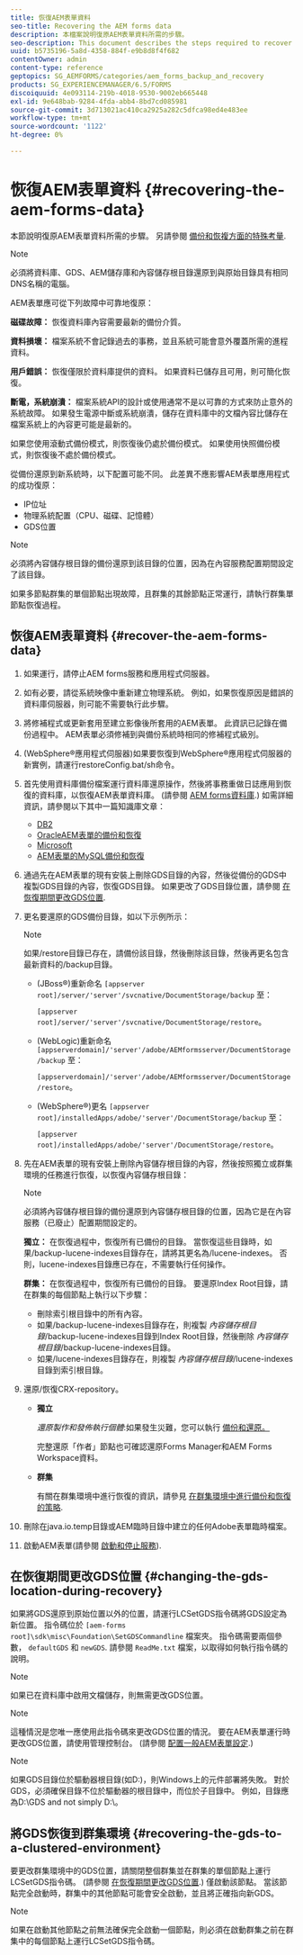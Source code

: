```yaml
---
title: 恢復AEM表單資料
seo-title: Recovering the AEM forms data
description: 本檔案說明復原AEM表單資料所需的步驟。
seo-description: This document describes the steps required to recover the AEM forms data.
uuid: b5735196-5a8d-4358-884f-e9b8d8f4f682
contentOwner: admin
content-type: reference
geptopics: SG_AEMFORMS/categories/aem_forms_backup_and_recovery
products: SG_EXPERIENCEMANAGER/6.5/FORMS
discoiquuid: 4e093114-219b-4018-9530-9002eb665448
exl-id: 9e648bab-9284-4fda-abb4-8bd7cd085981
source-git-commit: 3d713021ac410ca2925a282c5dfca98ed4e483ee
workflow-type: tm+mt
source-wordcount: '1122'
ht-degree: 0%

---
```


# 恢復AEM表單資料 {#recovering-the-aem-forms-data}

本節說明復原AEM表單資料所需的步驟。 另請參閱 [備份和恢複方面的特殊考量](/help/forms/using/admin-help/backup-recovery-strategy-aem-forms.md#special-considerations-for-backup-and-recovery).

>[!NOTE]
>
>必須將資料庫、GDS、AEM儲存庫和內容儲存根目錄還原到與原始目錄具有相同DNS名稱的電腦。

AEM表單應可從下列故障中可靠地復原：

**磁碟故障：** 恢復資料庫內容需要最新的備份介質。

**資料損壞：** 檔案系統不會記錄過去的事務，並且系統可能會意外覆蓋所需的進程資料。

**用戶錯誤：** 恢復僅限於資料庫提供的資料。 如果資料已儲存且可用，則可簡化恢復。

**斷電，系統崩潰：** 檔案系統API的設計或使用通常不是以可靠的方式來防止意外的系統故障。 如果發生電源中斷或系統崩潰，儲存在資料庫中的文檔內容比儲存在檔案系統上的內容更可能是最新的。

如果您使用滾動式備份模式，則恢復後仍處於備份模式。 如果使用快照備份模式，則恢復後不處於備份模式。

從備份還原到新系統時，以下配置可能不同。 此差異不應影響AEM表單應用程式的成功復原：

* IP位址
* 物理系統配置（CPU、磁碟、記憶體）
* GDS位置

>[!NOTE]
>
>必須將內容儲存根目錄的備份還原到該目錄的位置，因為在內容服務配置期間設定了該目錄。

如果多節點群集的單個節點出現故障，且群集的其餘節點正常運行，請執行群集單節點恢復過程。

## 恢復AEM表單資料 {#recover-the-aem-forms-data}

1. 如果運行，請停止AEM forms服務和應用程式伺服器。
1. 如有必要，請從系統映像中重新建立物理系統。 例如，如果恢復原因是錯誤的資料庫伺服器，則可能不需要執行此步驟。
1. 將修補程式或更新套用至建立影像後所套用的AEM表單。 此資訊已記錄在備份過程中。 AEM表單必須修補到與備份系統時相同的修補程式級別。
1. (WebSphere®應用程式伺服器)如果要恢復到WebSphere®應用程式伺服器的新實例，請運行restoreConfig.bat/sh命令。
1. 首先使用資料庫備份檔案運行資料庫還原操作，然後將事務重做日誌應用到恢復的資料庫，以恢復AEM表單資料庫。 (請參閱 [AEM forms資料庫](/help/forms/using/admin-help/files-back-recover.md#aem-forms-database).) 如需詳細資訊，請參閱以下其中一篇知識庫文章：

   * [DB2](/help/forms/using/admin-help/files-back-recover.md#db2)
   * [OracleAEM表單的備份和恢復](/help/forms/using/admin-help/files-back-recover.md#oracle)
   * [Microsoft](/help/forms/using/admin-help/files-back-recover.md#sql-server)
   * [AEM表單的MySQL備份和恢復](/help/forms/using/admin-help/files-back-recover.md#mysql)

1. 通過先在AEM表單的現有安裝上刪除GDS目錄的內容，然後從備份的GDS中複製GDS目錄的內容，恢復GDS目錄。 如果更改了GDS目錄位置，請參閱 [在恢復期間更改GDS位置](recovering-aem-forms-data.md#changing-the-gds-location-during-recovery).
1. 更名要還原的GDS備份目錄，如以下示例所示：

   >[!NOTE]
   >
   >如果/restore目錄已存在，請備份該目錄，然後刪除該目錄，然後再更名包含最新資料的/backup目錄。

   * (JBoss®)重新命名 `[appserver root]/server/'server'/svcnative/DocumentStorage/backup` 至：

      `[appserver root]/server/'server'/svcnative/DocumentStorage/restore`。

   * (WebLogic)重新命名 `[appserverdomain]/'server'/adobe/AEMformsserver/DocumentStorage/backup` 至：

      `[appserverdomain]/'server'/adobe/AEMformsserver/DocumentStorage/restore`。

   * (WebSphere®)更名 `[appserver root]/installedApps/adobe/'server'/DocumentStorage/backup` 至：

      `[appserver root]/installedApps/adobe/'server'/DocumentStorage/restore`。

1. 先在AEM表單的現有安裝上刪除內容儲存根目錄的內容，然後按照獨立或群集環境的任務進行恢復，以恢復內容儲存根目錄：

   >[!NOTE]
   >
   >必須將內容儲存根目錄的備份還原到內容儲存根目錄的位置，因為它是在內容服務（已廢止）配置期間設定的。

   **獨立：** 在恢復過程中，恢復所有已備份的目錄。 當恢復這些目錄時，如果/backup-lucene-indexes目錄存在，請將其更名為/lucene-indexes。 否則，lucene-indexes目錄應已存在，不需要執行任何操作。

   **群集：** 在恢復過程中，恢復所有已備份的目錄。 要還原Index Root目錄，請在群集的每個節點上執行以下步驟：

   * 刪除索引根目錄中的所有內容。
   * 如果/backup-lucene-indexes目錄存在，則複製 *內容儲存根目錄*/backup-lucene-indexes目錄到Index Root目錄，然後刪除 *內容儲存根目錄*/backup-lucene-indexes目錄。
   * 如果/lucene-indexes目錄存在，則複製 *內容儲存根目錄*/lucene-indexes目錄到索引根目錄。

1. 還原/恢復CRX-repository。

   * **獨立**

      *還原製作和發佈執行個體*:如果發生災難，您可以執行 [備份和還原。](https://helpx.adobe.com/experience-manager/kb/CRXBackupAndRestoreProcedure.html)

      完整還原「作者」節點也可確認還原Forms Manager和AEM Forms Workspace資料。

   * **群集**

      有關在群集環境中進行恢復的資訊，請參見 [在群集環境中進行備份和恢復的策略](/help/forms/using/admin-help/strategy-backup-restore-clustered-environment.md#strategy-for-backup-and-restore-in-a-clustered-environment).

1. 刪除在java.io.temp目錄或AEM臨時目錄中建立的任何Adobe表單臨時檔案。
1. 啟動AEM表單(請參閱 [啟動和停止服務](/help/forms/using/admin-help/starting-stopping-services.md#starting-and-stopping-services))<!-- BROKEN LINK and the application server(s) (see [Maintaining the Application Server](/help/forms/using/admin-help/topics/maintaining-the-application-server.md))-->.

## 在恢復期間更改GDS位置 {#changing-the-gds-location-during-recovery}

如果將GDS還原到原始位置以外的位置，請運行LCSetGDS指令碼將GDS設定為新位置。 指令碼位於 `[aem-forms root]\sdk\misc\Foundation\SetGDSCommandline` 檔案夾。 指令碼需要兩個參數， `defaultGDS` 和 `newGDS`. 請參閱 `ReadMe.txt` 檔案，以取得如何執行指令碼的說明。

>[!NOTE]
>
>如果已在資料庫中啟用文檔儲存，則無需更改GDS位置。

>[!NOTE]
>
>這種情況是您唯一應使用此指令碼來更改GDS位置的情況。 要在AEM表單運行時更改GDS位置，請使用管理控制台。 (請參閱 [配置一般AEM表單設定](/help/forms/using/admin-help/configure-general-aem-forms-settings.md#configure-general-aem-forms-settings).)

>[!NOTE]
>
>如果GDS目錄位於驅動器根目錄(如D:\)，則Windows上的元件部署將失敗。 對於GDS，必須確保目錄不位於驅動器的根目錄中，而位於子目錄中。 例如，目錄應為D:\GDS and not simply D:\。

## 將GDS恢復到群集環境 {#recovering-the-gds-to-a-clustered-environment}

要更改群集環境中的GDS位置，請關閉整個群集並在群集的單個節點上運行LCSetGDS指令碼。 (請參閱 [在恢復期間更改GDS位置](recovering-aem-forms-data.md#changing-the-gds-location-during-recovery).) 僅啟動該節點。 當該節點完全啟動時，群集中的其他節點可能會安全啟動，並且將正確指向新GDS。

>[!NOTE]
>
>如果在啟動其他節點之前無法確保完全啟動一個節點，則必須在啟動群集之前在群集中的每個節點上運行LCSetGDS指令碼。
